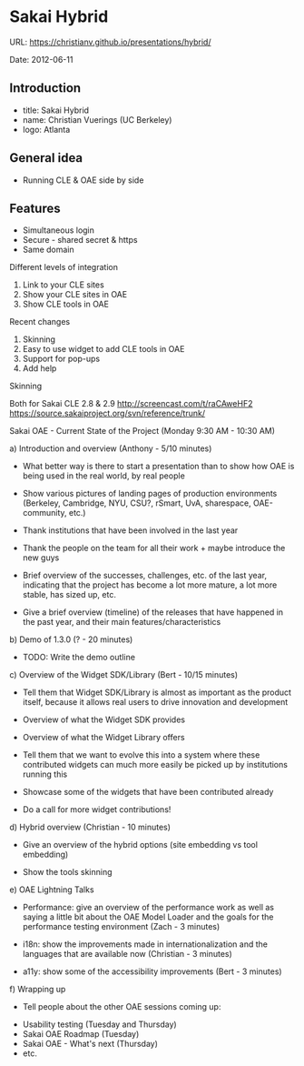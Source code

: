 # Sakai Hybrid

URL: https://christianv.github.io/presentations/hybrid/

Date: 2012-06-11

## Introduction
 - title: Sakai Hybrid
 - name: Christian Vuerings (UC Berkeley)
 - logo: Atlanta

## General idea
 - Running CLE & OAE side by side

## Features
 - Simultaneous login
 - Secure - shared secret & https
 - Same domain


Different levels of integration

1) Link to your CLE sites
2) Show your CLE sites in OAE
3) Show CLE tools in OAE

Recent changes

1) Skinning
2) Easy to use widget to add CLE tools in OAE
3) Support for pop-ups
4) Add help

Skinning

Both for Sakai CLE 2.8 & 2.9
http://screencast.com/t/raCAweHF2
https://source.sakaiproject.org/svn/reference/trunk/










Sakai OAE - Current State of the Project
(Monday 9:30 AM - 10:30 AM)


a) Introduction and overview (Anthony - 5/10 minutes)

- What better way is there to start a presentation than to show how OAE is being used
in the real world, by real people

- Show various pictures of landing pages of production environments (Berkeley, Cambridge,
NYU, CSU?, rSmart, UvA, sharespace, OAE-community, etc.)

- Thank institutions that have been involved in the last year

- Thank the people on the team for all their work + maybe introduce the new guys

- Brief overview of the successes, challenges, etc. of the last year, indicating that the project
has become a lot more mature, a lot more stable, has sized up, etc.

- Give a brief overview (timeline) of the releases that have happened in the past year, and
their main features/characteristics


b) Demo of 1.3.0 (? - 20 minutes)

- TODO: Write the demo outline


c) Overview of the Widget SDK/Library (Bert - 10/15 minutes)

- Tell them that Widget SDK/Library is almost as important as the product itself, because it
allows real users to drive innovation and development

- Overview of what the Widget SDK provides

- Overview of what the Widget Library offers

- Tell them that we want to evolve this into a system where these contributed widgets can
much more easily be picked up by institutions running this

- Showcase some of the widgets that have been contributed already

- Do a call for more widget contributions!



d) Hybrid overview (Christian - 10 minutes)

- Give an overview of the hybrid options (site embedding vs tool embedding)

- Show the tools skinning



e) OAE Lightning Talks

- Performance: give an overview of the performance work as well as saying a little bit
about the OAE Model Loader and the goals for the performance testing environment (Zach - 3 minutes)

- i18n: show the improvements made in internationalization and the languages that are
available now (Christian - 3 minutes)

- a11y: show some of the accessibility improvements (Bert - 3 minutes)



f) Wrapping up

- Tell people about the other OAE sessions coming up:

* Usability testing (Tuesday and Thursday)
* Sakai OAE Roadmap (Tuesday)
* Sakai OAE - What's next (Thursday)
* etc.
